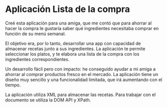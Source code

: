 # Aplicación Lista de la compra
Creé esta aplicación para una amiga, que me contó que para ahorrar al hacer la compra le gustaría saber qué ingredientes necesitaba comprar en función de su menú semanal.

El objetivo era, por lo tanto, desarrollar una app con capacidad de almacenar recetas junto a sus ingredientes. La aplicación te permite seleccionar los platos, y te elabora una lista de la compra con los ingredientes correspondientes.

Un desarrollo fácil pero con impacto: he conseguido ayudar a mi amiga a ahorrar al comprar productos fresco en el mercado. La aplicación tiene un diseño muy sencillo y una funcionalidad limitada, que irá aumentando con el tiempo. 

La aplicación utiliza XML para almacenar las recetas. Para trabajar con el documento se utiliza la DOM API y XPath. 
